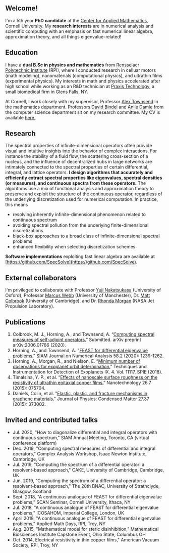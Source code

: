 ## Welcome!
I'm a 5th year **PhD candidate** at the [Center for Applied Mathematics](https://www.cam.cornell.edu/cam), Cornell University. My **research interests** are in numerical analysis and scientific computing with an emphasis on fast numerical linear algebra, approximation theory, and all things eigenvalue-related!

## Education
I have a **dual B.Sc in physics and mathematics** from [Rensselaer Polytechnic Institute](https://www.rpi.edu/) (RPI), where I conducted research in celluar motors (math modeling), nanomaterials (computational physics), and ultrathin films (experimental physics). My interests in math and physics accelerated after high school while working as an R&D technician at [Praxis Technology](https://praxisti.com), a small biomedical firm in Glens Falls, NY.

At Cornell, I work closely with my supervisor, Professor [Alex Townsend](https://pi.math.cornell.edu/~ajt/) in the mathematics department. Professors [David Bindel](https://www.cs.cornell.edu/~bindel/) and [Anile Damle](https://www.cs.cornell.edu/~damle/) from the computer science department sit on my research committee. My CV is available <a href="ajhPHROS.github.io/pdfs/ResumeSeptember2020.pdf" target="_blank">here.</a>

## Research
The spectral properties of infinite-dimensional operators often provide visual and intuitive insights into the behavior of complex interactions. For instance the stability of a fluid flow, the scattering cross-section of a nucleus, and the influence of decentralized hubs in large networks are intimately connected to the spectral properties of certain differential, integral, and lattice operators. **I design algorithms that accurately and efficiently extract spectral properties like eigenvalues, spectral densities (or measures), and continuous spectra from these operators.** The algorithms use a mix of functional analysis and approximation theory to preserve and exploit the structure of the continuous operator, regardless of the underlying discretization used for numerical computation. In practice, this means

- resolving inherently infinite-dimensional phenomenon related to continuous spectrum
- avoiding spectral pollution from the underlying finite-dimensional discretizations
- black-box approaches to a broad class of infinite-dimensional spectral problems
- enhanced flexibility when selecting discretization schemes

**Software implementations** exploiting fast linear algebra are available at [https://github.com/SpecSolve](https://github.com/SpecSolve).

## External collaborators
I'm privileged to collaborate with Professor [Yuji Nakatsukasa](https://www.maths.ox.ac.uk/people/yuji.nakatsukasa) (University of Oxford), Professor [Marcus Webb](https://personalpages.manchester.ac.uk/staff/marcus.webb/default.htm) (University of Manchester), Dr. [Matt Colbrook](https://www.damtp.cam.ac.uk/user/mjc249/Research.html) (University of Cambridge), and Dr. [Rhonda Morgan](https://www.linkedin.com/in/rhonda-morgan-9971514) (NASA Jet Propulsion Laboratory).

## Publications
1. Colbrook, M. J., Horning, A., and Townsend, A. “[Computing spectral measures of self-adjoint operators.](https://arxiv.org/abs/2006.01766)” Submitted. arXiv preprint arXiv:2006.01766 (2020).
2. Horning, A., and Townsend, A. "[FEAST for differential eigenvalue problems.](https://epubs.siam.org/doi/abs/10.1137/19M1238708?journalCode=sjnaam)" SIAM Journal on Numerical Analysis 58.2 (2020): 1239-1262.
3. Horning, A., Morgan, R., and Nielson, E. “[Minimum number of observations for exoplanet orbit determination.](https://www.spiedigitallibrary.org/conference-proceedings-of-spie/11117/111171C/Minimum-number-of-observations-for-exoplanet-orbit-determination/10.1117/12.2529741.short?SSO=1)” Techniques and Instrumentation for Detection of Exoplanets IX. 4. Vol. 11117. SPIE (2018).
4. Timalsina, Y. P., et al. “[Effects of nanoscale surface roughness on the resistivity of ultrathin epitaxial copper films.](https://iopscience.iop.org/article/10.1088/0957-4484/26/7/075704/meta)” Nanotechnology 26.7 (2015): 075704.
5. Daniels, Colin, et al. "[Elastic, plastic, and fracture mechanisms in graphene materials.](https://iopscience.iop.org/article/10.1088/0953-8984/27/37/373002#artAbst)" Journal of Physics: Condensed Matter 27.37 (2015): 373002.

## Invited and contributed talks
-	Jul. 2020, "How to diagonalize differential and integral operators with continuous spectrum," SIAM Annual Meeting, Toronto, CA (virtual conference platform)
-	Dec. 2019, "Computing spectral measures of differential and integral operators," Complex Analysis Workshop, Isaac Newton Institute, Cambridge, UK
-	Jul. 2019, "Computing the spectrum of a differential operator: a resolvent-based approach," CAKE, University of Cambridge, Cambridge, UK
-	Jun. 2019, "Computing the spectrum of a differential operator: a resolvent-based approach," The 28th BNAC, University of Strathclyde, Glasgow, Scotland
-	Sept. 2018, "A continuous analogue of FEAST for differential eigenvalue problems," SCAN Seminar, Cornell University, Ithaca, NY						
-	Jul. 2018, "A continuous analogue of FEAST for differential eigenvalue problems," ICOSAHOM, Imperial College, London, UK
-	April 2018, "A continuous analogue of FEAST for differential eigenvalue problems," Applied Math Days, RPI, Troy, NY
-	Aug. 2015, "Mathematical model for steric disinhibition," Mathematical Biosciences Institute Capstone Event, Ohio State, Columbus OH
-	Oct. 2014, Electrical resistivity in thin copper films," American Vacuum Society, RPI, Troy, NY
